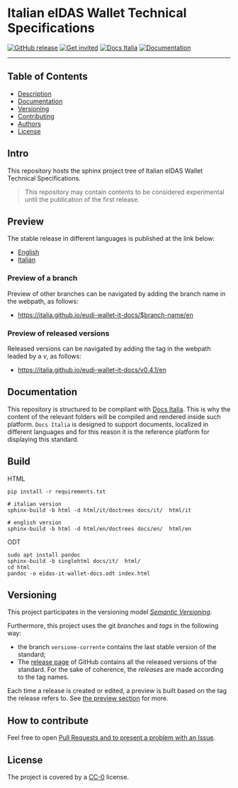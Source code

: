# Italian eIDAS Wallet Technical Specifications

[![GitHub release](https://img.shields.io/github/release/italia/eidas-it-wallet-docs.svg?style=plastic)](https://github.com/italia/eidas-it-wallet-docs/releases)
[![Get invited](https://slack.developers.italia.it/badge.svg)](https://slack.developers.italia.it/)
[![Docs Italia](https://docs.italia.it/media/static/projects/badges/passing.svg)](https://docs.italia.it/italia/eidas-it-wallet-docs/it/master/index.html)
[![Documentation](https://img.shields.io/badge/Documentation-Docs%20Italia-blue.svg)](https://docs.italia.it/italia/eidas-it-wallet-docs/)

---

## Table of Contents

- [Description](#description)
- [Documentation](#documentation)
- [Versioning](#versioning)
- [Contributing](#how-to-contribute)
- [Authors](#authors)
- [License](#license)

## Intro

This repository hosts the sphinx project tree of Italian eIDAS Wallet Technical Specifications.

> This repository may contain contents to be considered experimental until the publication of the first release.

## Preview

The stable release in different languages is published at the link below:

 - [English](https://italia.github.io/eudi-wallet-it-docs/en/)
 - [Italian](https://italia.github.io/eudi-wallet-it-docs/it/)

### Preview of a branch

Preview of other branches can be navigated by adding the branch name in the webpath, as follows:

 - https://italia.github.io/eudi-wallet-it-docs/$branch-name/en

### Preview of released versions

Released versions can be navigated by adding the tag in the webpath leaded by a _v_, as follows:

 - https://italia.github.io/eudi-wallet-it-docs/v0.4.1/en


## Documentation

This repository is structured to be compliant with 
[Docs Italia](https://docs.italia.it/italia/developers-italia/publiccodeyml/it/master/index.html).
This is why the content of the relevant folders will be compiled and rendered inside such platform.
`Docs Italia` is designed to support documents, localized in different languages and for this
reason it is the reference platform for displaying this standard.


## Build

HTML
````
pip install -r requirements.txt

# italian version
sphinx-build -b html -d html/it/doctrees docs/it/  html/it

# english version
sphinx-build -b html -d html/en/doctrees docs/en/  html/en
````

ODT
````
sudo apt install pandoc
sphinx-build -b singlehtml docs/it/  html/
cd html
pandoc -o eidas-it-wallet-docs.odt index.html
````

## Versioning

This project participates in the versioning model [*Semantic
Versioning*](https://semver.org/).

Furthermore, this project uses the git *branches* and *tags* in the following way:
* the branch `versione-corrente` contains the last stable version of the standard;
* The [release page](https://github.com/italia/publiccode.yml/releases) of
  GitHub contains all the released versions of the standard. For the sake of coherence, the *releases* are made according to the tag names.

Each time a release is created or edited, a preview is built based on the tag the release refers to. See [the preview section](preview-of-released-versions) for more.

## How to contribute

Feel free to open [Pull Requests and to present a problem with an Issue](CONTRIBUTING.md).


## License

The project is covered by a [CC-0](LICENSE) license.

